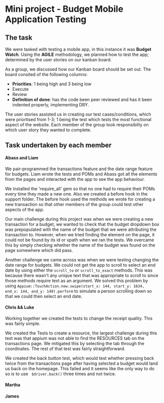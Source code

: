 # Mini project - Budget Mobile Application Testing
## The task

We were tasked with testing a mobile app, in this instance it was **Budget Watch**. Using the **AGILE** methodology, we planned how to test the app; determined by the user stories on our kanban board.

As a group, we discussed how our Kanban board should be set out. The board consited of the following columns:

* **Priorities**: 1 being high and 3 being low
* Execute
* Review
* **Definition of done**: has the code been peer reviewed and has it been indented properly, implementing DRY.

The user stories assisted us in creating our test cases/conditions, which were priortised from 1-3; 1 being the test which tests the most functional aspect of the website. Each member of the group took responsibilty on which user story they wanted to complete.

## Task undertaken by each member
#### Abass and Liam
We pair-programmed the transactions feature and the date range feature for budgets. Liam wrote the tests and POMs and Abass got all the elements from the pages and interacted with the app to see the app behaviour.

We installed the 'require_all' gem so that no one had to require their POMs every time they made a new one. Also we created a before hook in the support folder. The before hook used the methods we wrote for creating a new transaction so that other members of the group could test other aspects of the app.  

Our main challenge during this project was when we were creating a new transaction for a budget, we wanted to check that the budget dropdown box was prepopulated with the name of the budget that we were attributing the transaction to. However, when we tried finding the element on the page, it could not be found by its id or xpath when we ran the tests. We overcame this by simply checking whether the name of the budget was found on the page somewhere which did pass.

Another challenge we came across was when we were testing changing the date range for budgets. We could not get the app to scroll to select an end date by using either the ```scroll_to``` or ```scroll_to_exact``` methods. This was because there wasn't any unique text that was appropriate to scroll to since those methods require text as an argument. We solved this problem by using ```Appium::TouchAction.new.swipe(start_x: 144, start_y: 1634, end_x: 144, end_y: 149).perform``` to simulate a person scrolling down so that we could then select an end date.

#### Chris && Luke
Working together we created the tests to change the receipt quality. This was fairly simple. 

We created the Tests to create a resource, the largest challenge during this test was that appium was not able to find the RESOURCES tab on the transactions page. We mitigated this by selecting the tab through the coordinates. The rest of that test was fairly straightforward.

We created the back button test, which would test whether pressing back twice from the transactions page after having selected a budget would land us back on the homepage. This failed and it seems like the only way to do so is to use 
```  $driver.back() ```
three times and not twice.  

#### Martha

#### James
